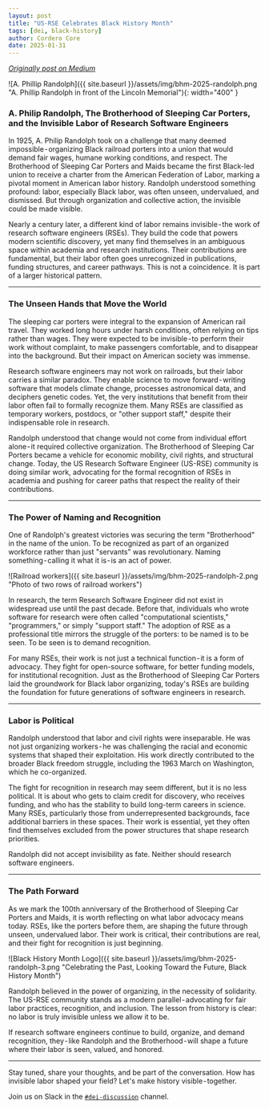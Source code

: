 ```yaml
---
layout: post
title: "US-RSE Celebrates Black History Month"
tags: [dei, black-history]
author: Cordero Core
date: 2025-01-31
---
```


[*Originally post on
Medium*](https://medium.com/@cdcore/a-philip-randolph-the-brotherhood-of-sleeping-car-porters-and-the-invisible-labor-of-research-6546aa5716fb)

![A. Phillip Randolph]({{ site.baseurl }}/assets/img/bhm-2025-randolph.png "A.
Phillip Randolph in front of the Lincoln Memorial"){: width="400" }

### A. Philip Randolph, The Brotherhood of Sleeping Car Porters, and the Invisible Labor of Research Software Engineers

In 1925, A. Philip Randolph took on a challenge that many deemed
impossible - organizing Black railroad porters into a union that would demand
fair wages, humane working conditions, and respect. The Brotherhood of Sleeping
Car Porters and Maids became the first Black-led union to receive a charter
from the American Federation of Labor, marking a pivotal moment in American
labor history. Randolph understood something profound: labor, especially Black
labor, was often unseen, undervalued, and dismissed. But through organization
and collective action, the invisible could be made visible.

Nearly a century later, a different kind of labor remains invisible - the work
of research software engineers (RSEs). They build the code that powers modern
scientific discovery, yet many find themselves in an ambiguous space within
academia and research institutions. Their contributions are fundamental, but
their labor often goes unrecognized in publications, funding structures, and
career pathways. This is not a coincidence. It is part of a larger historical
pattern.

---

### The Unseen Hands that Move the World

The sleeping car porters were integral to the expansion of American rail
travel. They worked long hours under harsh conditions, often relying on tips
rather than wages. They were expected to be invisible - to perform their work
without complaint, to make passengers comfortable, and to disappear into the
background. But their impact on American society was immense.

Research software engineers may not work on railroads, but their labor carries
a similar paradox. They enable science to move forward - writing software that
models climate change, processes astronomical data, and deciphers genetic
codes. Yet, the very institutions that benefit from their labor often fail to
formally recognize them. Many RSEs are classified as temporary workers,
postdocs, or "other support staff," despite their indispensable role in
research.

Randolph understood that change would not come from individual effort
alone - it required collective organization. The Brotherhood of Sleeping Car
Porters became a vehicle for economic mobility, civil rights, and structural
change. Today, the US Research Software Engineer (US-RSE) community is doing
similar work, advocating for the formal recognition of RSEs in academia and
pushing for career paths that respect the reality of their contributions.

---

### The Power of Naming and Recognition

One of Randolph's greatest victories was securing the term "Brotherhood" in the
name of the union. To be recognized as part of an organized workforce rather
than just "servants" was revolutionary. Naming something - calling it what it
is - is an act of power.

![Railroad workers]({{ site.baseurl }}/assets/img/bhm-2025-randolph-2.png
"Photo of two rows of railroad workers")

In research, the term Research Software Engineer did not exist in widespread
use until the past decade. Before that, individuals who wrote software for
research were often called "computational scientists," "programmers," or simply
"support staff." The adoption of RSE as a professional title mirrors the
struggle of the porters: to be named is to be seen. To be seen is to demand
recognition.

For many RSEs, their work is not just a technical function - it is a form of
advocacy. They fight for open-source software, for better funding models, for
institutional recognition. Just as the Brotherhood of Sleeping Car Porters laid
the groundwork for Black labor organizing, today's RSEs are building the
foundation for future generations of software engineers in research.

---

### Labor is Political

Randolph understood that labor and civil rights were inseparable. He was not
just organizing workers - he was challenging the racial and economic systems
that shaped their exploitation. His work directly contributed to the broader
Black freedom struggle, including the 1963 March on Washington, which he
co-organized.

The fight for recognition in research may seem different, but it is no less
political. It is about who gets to claim credit for discovery, who receives
funding, and who has the stability to build long-term careers in science. Many
RSEs, particularly those from underrepresented backgrounds, face additional
barriers in these spaces. Their work is essential, yet they often find
themselves excluded from the power structures that shape research priorities.

Randolph did not accept invisibility as fate. Neither should research software
engineers.

---

### The Path Forward

As we mark the 100th anniversary of the Brotherhood of Sleeping Car Porters and
Maids, it is worth reflecting on what labor advocacy means today. RSEs, like
the porters before them, are shaping the future through unseen, undervalued
labor. Their work is critical, their contributions are real, and their fight
for recognition is just beginning.

![Black History Month Logo]({{ site.baseurl
}}/assets/img/bhm-2025-randolph-3.png "Celebrating the Past, Looking Toward the
Future, Black History Month")

Randolph believed in the power of organizing, in the necessity of solidarity.
The US-RSE community stands as a modern parallel - advocating for fair labor
practices, recognition, and inclusion. The lesson from history is clear: no
labor is truly invisible unless we allow it to be.

If research software engineers continue to build, organize, and demand
recognition, they - like Randolph and the Brotherhood - will shape a future
where their labor is seen, valued, and honored.

---

Stay tuned, share your thoughts, and be part of the conversation. How has
invisible labor shaped your field? Let's make history visible - together.

Join us on Slack in the
[`#dei-discussion`](https://usrse.slack.com/archives/C01C8CJQ7AP) channel.
